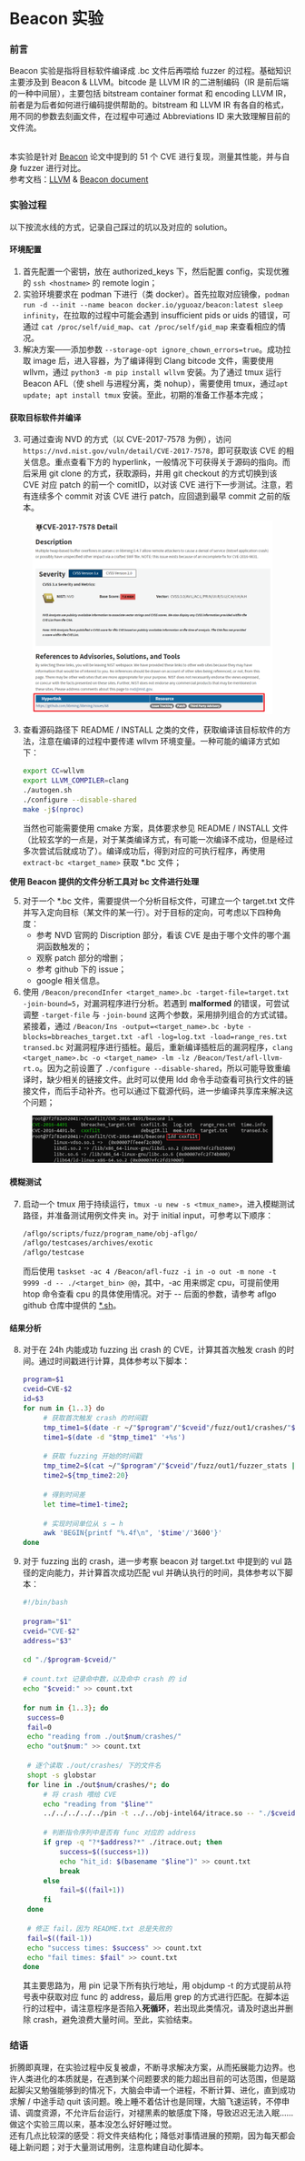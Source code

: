 # Beacon 实验

### 前言

Beacon 实验是指将目标软件编译成 .bc 文件后再喂给 fuzzer 的过程。基础知识主要涉及到 Beacon & LLVM。bitcode 是 LLVM IR 的二进制编码（IR 是前后端的一种中间层），主要包括 bitstream container format 和 encoding LLVM IR，前者是为后者如何进行编码提供帮助的。bitstream 和 LLVM IR 有各自的格式，用不同的参数去刻画文件，在过程中可通过 Abbreviations ID 来大致理解目前的文件流。

\
本实验是针对 [Beacon](https://qingkaishi.github.io/public\_pdfs/SP22.pdf) 论文中提到的 51 个 CVE 进行复现，测量其性能，并与自身 fuzzer 进行对比。\
参考文档：[LLVM](https://llvm.org/docs/BitCodeFormat.html#llvm-ir-encoding) & [Beacon document](https://outstanding-hydrogen-2d1.notion.site/Beacon-documentation-8480ed4e7fff452a989f7e77ce749951)

### 实验过程

以下按流水线的方式，记录自己踩过的坑以及对应的 solution。

#### **环境配置**

1. 首先配置一个密钥，放在 authorized\_keys 下，然后配置 config，实现优雅的 `ssh <hostname>` 的 remote login；
2. 实验环境要求在 podman 下进行（类 docker）。首先拉取对应镜像，`podman run -d --init --name beacon docker.io/yguoaz/beacon:latest sleep infinity`，在拉取的过程中可能会遇到 insufficient pids or uids 的错误，可通过 `cat /proc/self/uid_map`、`cat /proc/self/gid_map` 来查看相应的情况。
3. 解决方案——添加参数 `--storage-opt ignore_chown_errors=true`。成功拉取 image 后，进入容器，为了编译得到 Clang bitcode ⽂件，需要使⽤ wllvm，通过 `python3 -m pip install wllvm` 安装。为了通过 tmux 运⾏ Beacon AFL（使 shell 与进程分离，类 nohup），需要使用 tmux，通过`apt update; apt install tmux` 安装。至此，初期的准备工作基本完成；

#### **获取目标软件并编译**

3. 可通过查询 NVD 的方式（以 CVE-2017-7578 为例），访问 `https://nvd.nist.gov/vuln/detail/CVE-2017-7578`，即可获取该 CVE 的相关信息。重点查看下方的 hyperlink，一般情况下可获得关于源码的指向。而后采用 git clone 的方式，获取源码，并用 git checkout 的方式切换到该 CVE 对应 patch 的前一个 comitID，以对该 CVE 进行下一步测试。注意，若有连续多个 commit 对该 CVE 进行 patch，应回退到最早 commit 之前的版本。

<figure><img src="../.gitbook/assets/image (3) (1) (1).png" alt="" width="563"><figcaption></figcaption></figure>

3.  查看源码路径下 README / INSTALL 之类的文件，获取编译该目标软件的方法，注意在编译的过程中要传递 wllvm 环境变量。一种可能的编译方式如下：

    ```bash
    export CC=wllvm
    export LLVM_COMPILER=clang
    ./autogen.sh
    ./configure --disable-shared
    make -j$(nproc)
    ```

    当然也可能需要使用 cmake 方案，具体要求参见 README / INSTALL 文件（比较玄学的一点是，对于某类编译方式，有可能一次编译不成功，但是经过多次尝试后就成功了）。编译成功后，得到对应的可执行程序，再使用 `extract-bc <target_name>` 获取 \*.bc 文件；

**使⽤ Beacon 提供的⽂件分析⼯具对 bc ⽂件进⾏处理**

5. 对于一个 \*.bc 文件，需要提供一个分析目标文件，可建⽴⼀个 target.txt ⽂件并写⼊定向⽬标（某⽂件的某⼀⾏）。对于目标的定向，可考虑以下四种角度：
   * 参考 NVD 官网的 Discription 部分，看该 CVE 是由于哪个文件的哪个漏洞函数触发的；
   * 观察 patch 部分的增删；
   * 参考 github 下的 issue；
   * google 相关信息。
6. 使用 `/Beacon/precondInfer <target_name>.bc -target-file=target.txt -join-bound=5`，对漏洞程序进行分析。若遇到 **malformed** 的错误，可尝试调整 `-target-file` 与 `-join-bound` 这两个参数，采用排列组合的方式试错。紧接着，通过 `/Beacon/Ins -output=<target_name>.bc -byte -blocks=bbreaches_target.txt -afl -log=log.txt -load=range_res.txt transed.bc` 对漏洞程序进行插桩。最后，重新编译插桩后的漏洞程序，`clang <target_name>.bc -o <target_name> -lm -lz /Beacon/Test/afl-llvm-rt.o`。因为之前设置了 `./configure --disable-shared`，所以可能导致重编译时，缺少相关的链接文件。此时可以使用 ldd 命令手动查看可执行文件的链接文件，而后手动补齐。也可以通过下载源代码，进一步编译共享库来解决这个问题；

<figure><img src="../.gitbook/assets/2103625830.png" alt=""><figcaption></figcaption></figure>

#### **模糊测试**

7.  启动一个 tmux 用于持续运行，`tmux -u new -s <tmux_name>`，进入模糊测试路径，并准备测试用例文件夹 in。对于 initial input，可参考以下顺序：

    ```bash
    /aflgo/scripts/fuzz/program_name/obj-aflgo/ 
    /aflgo/testcases/archives/exotic
    /aflgo/testcase 
    ```

    而后使用 `taskset -ac 4 /Beacon/afl-fuzz -i in -o out -m none -t 9999 -d -- ./<target_bin> @@`，其中，-ac 用来绑定 cpu，可提前使用 htop 命令查看 cpu 的具体使用情况。对于 -- 后面的参数，请参考 aflgo github 仓库中提供的 [\*.sh](https://github.com/aflgo/aflgo/tree/master/scripts/fuzz)。

#### **结果分析**

8.  对于在 24h 内能成功 fuzzing 出 crash 的 CVE，计算其首次触发 crash 的时间。通过时间戳进行计算，具体参考以下脚本：

    ```bash
    program=$1
    cveid=CVE-$2
    id=$3
    for num in {1..3} do
         # 获取首次触发 crash 的时间戳
         tmp_time1=$(date -r ~/"$program"/"$cveid"/fuzz/out1/crashes/"$id")
         time1=$(date -d "$tmp_time1" '+%s')

         # 获取 fuzzing 开始的时间戳
         tmp_time2=$(cat ~/"$program"/"$cveid"/fuzz/out1/fuzzer_stats | grep start_time)
         time2=${tmp_time2:20}

         # 得到时间差
         let time=time1-time2;

         # 实现时间单位从 s → h
         awk 'BEGIN{printf "%.4f\n", '$time'/'3600'}'
    done
    ```
9.  对于 fuzzing 出的 crash，进一步考察 beacon 对 target.txt 中提到的 vul 路径的定向能力，并计算首次成功匹配 vul 并确认执行的时间，具体参考以下脚本：

    ```bash
    #!/bin/bash

    program="$1"
    cveid="CVE-$2"
    address="$3"

    cd "./$program-$cveid/"

    # count.txt 记录命中数，以及命中 crash 的 id
    echo "$cveid:" >> count.txt

    for num in {1..3}; do
     success=0
     fail=0
     echo "reading from ./out$num/crashes/"
     echo "out$num:" >> count.txt

     # 逐个读取 ./out/crashes/ 下的文件名
     shopt -s globstar
     for line in ./out$num/crashes/*; do
         # 将 crash 喂给 CVE
         echo "reading from "$line""
         ../../../../../pin -t ../../obj-intel64/itrace.so -- "./$cveid" "$line"

         # 判断指令序列中是否有 func 对应的 address
         if grep -q "?*$address?*" ./itrace.out; then
             success=$((success+1))
             echo "hit_id: $(basename "$line")" >> count.txt
             break
         else
             fail=$((fail+1))
         fi
     done

     # 修正 fail，因为 README.txt 总是失败的
     fail=$((fail-1))
     echo "success times: $success" >> count.txt
     echo "fail times: $fail" >> count.txt
    done
    ```

    其主要思路为，用 pin 记录下所有执行地址，用 objdump -t 的方式提前从符号表中获取对应 func 的 address，最后用 grep 的方式进行匹配。在脚本运行的过程中，请注意程序是否陷入**死循环**，若出现此类情况，请及时退出并删除 crash，避免浪费大量时间。至此，实验结束。

### 结语

折腾即真理，在实验过程中反复被虐，不断寻求解决方案，从而拓展能力边界。也许人类进化的本质就是，在遇到某个问题要求的能力超出目前的可达范围，但是踮起脚尖又勉强能够到的情况下，大脑会申请一个进程，不断计算、进化，直到成功求解 / 中途手动 quit 该问题。晚上睡不着估计也是同理，大脑飞速运转，不停申请、调度资源，不允许后台运行，对褪黑素的敏感度下降，导致迟迟无法入眠……做这个实验三周以来，基本没怎么好好睡过觉。\
还有几点比较深的感受：将文件夹结构化；降低对事情进展的预期，因为每天都会碰上新问题；对于大量测试用例，注意构建自动化脚本。
